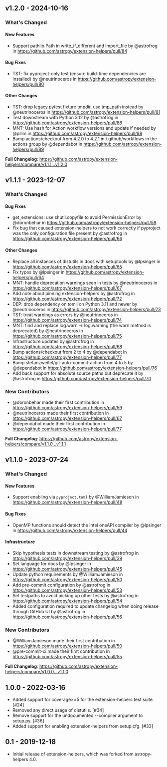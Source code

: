 ## v1.2.0 - 2024-10-16

<!-- Release notes generated using configuration in .github/release.yml at main -->
### What's Changed

#### New Features

* Support pathlib.Path in write_if_different and import_file by @astrofrog in https://github.com/astropy/extension-helpers/pull/84

#### Bug Fixes

* TST: fix pyproject-only test (ensure build-time dependencies are installed) by @neutrinoceros in https://github.com/astropy/extension-helpers/pull/80

#### Other Changes

* TST: drop legacy pytest fixture tmpdir, use tmp_path instead by @neutrinoceros in https://github.com/astropy/extension-helpers/pull/81
* Test downstream with Python 3.12 by @astrofrog in https://github.com/astropy/extension-helpers/pull/86
* MNT: Use hash for Action workflow versions and update if needed by @pllim in https://github.com/astropy/extension-helpers/pull/88
* Bump actions/checkout from 4.2.0 to 4.2.1 in /.github/workflows in the actions group by @dependabot in https://github.com/astropy/extension-helpers/pull/89

**Full Changelog**: https://github.com/astropy/extension-helpers/compare/v1.1.1...v1.2.0

## v1.1.1 - 2023-12-07

<!-- Release notes generated using configuration in .github/release.yml at main -->
### What's Changed

#### Bug Fixes

* get_extensions: use shutil.copyfile to avoid PermissionError by @doronbehar in https://github.com/astropy/extension-helpers/pull/59
* Fix bug that caused extension-helpers to not work correctly if pyproject was the only configuration file present by @astrofrog in https://github.com/astropy/extension-helpers/pull/66

#### Other Changes

* Replace all instances of distutils in docs with setuptools by @lpsinger in https://github.com/astropy/extension-helpers/pull/65
* Fix typos by @lpsinger in https://github.com/astropy/extension-helpers/pull/64
* MNT: handle deprecation warnings seen in tests by @neutrinoceros in https://github.com/astropy/extension-helpers/pull/67
* Add note about pinning extension-helpers by @astrofrog in https://github.com/astropy/extension-helpers/pull/72
* DEP: drop dependency on tomli on Python 3.11 and newer by @neutrinoceros in https://github.com/astropy/extension-helpers/pull/73
* TST: treat warnings as errors by @neutrinoceros in https://github.com/astropy/extension-helpers/pull/74
* MNT: find and replace log.warn -> log.warning (the warn method is deprecated) by @neutrinoceros in https://github.com/astropy/extension-helpers/pull/75
* Infrastructure updates by @astrofrog in https://github.com/astropy/extension-helpers/pull/68
* Bump actions/checkout from 2 to 4 by @dependabot in https://github.com/astropy/extension-helpers/pull/77
* Bump stefanzweifel/git-auto-commit-action from 4 to 5 by @dependabot in https://github.com/astropy/extension-helpers/pull/76
* Add back support for absolute source paths but deprecate it by @astrofrog in https://github.com/astropy/extension-helpers/pull/70

### New Contributors

* @doronbehar made their first contribution in https://github.com/astropy/extension-helpers/pull/59
* @neutrinoceros made their first contribution in https://github.com/astropy/extension-helpers/pull/67
* @dependabot made their first contribution in https://github.com/astropy/extension-helpers/pull/77

**Full Changelog**: https://github.com/astropy/extension-helpers/compare/v1.1.0...v1.1.1

## v1.1.0 - 2023-07-24

<!-- Release notes generated using configuration in .github/release.yml at main -->
### What's Changed

#### New Features

- Support enabling via `pyproject.toml` by @WilliamJamieson in https://github.com/astropy/extension-helpers/pull/48

#### Bug Fixes

- OpenMP functions should detect the Intel oneAPI compiler by @lpsinger in https://github.com/astropy/extension-helpers/pull/44

#### Infrastructure

- Skip hypothesis tests in downstream testing by @astrofrog in https://github.com/astropy/extension-helpers/pull/39
- Set language for docs by @lpsinger in https://github.com/astropy/extension-helpers/pull/45
- Update python requirements by @WilliamJamieson in https://github.com/astropy/extension-helpers/pull/50
- Add pre-commit configuration by @astrofrog in https://github.com/astropy/extension-helpers/pull/53
- Set testpaths to avoid picking up other tests by @astrofrog in https://github.com/astropy/extension-helpers/pull/54
- Added configuration required to update changelog when doing release through GitHub UI by @astrofrog in https://github.com/astropy/extension-helpers/pull/56

### New Contributors

- @WilliamJamieson made their first contribution in https://github.com/astropy/extension-helpers/pull/50
- @pre-commit-ci made their first contribution in https://github.com/astropy/extension-helpers/pull/55

**Full Changelog**: https://github.com/astropy/extension-helpers/compare/v1.0.0...v1.1.0

## 1.0.0 - 2022-03-16

- Added support for coverage>=5 for the extension-helpers test suite. [#24]
- Removed any direct usage of distutils. [#34]
- Remove support for the undocumented --compiler argument to setup.py. [#36]
- Added support for enabling extension-helpers from setup.cfg. [#33]

## 0.1 - 2019-12-18

- Initial release of extension-helpers, which was forked from astropy-helpers 4.0.
